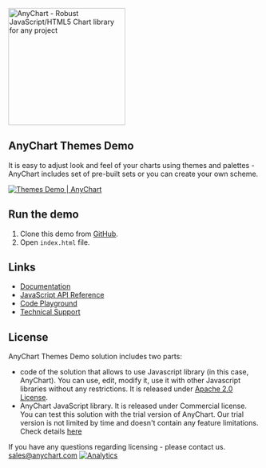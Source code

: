 [<img src="https://cdn.anychart.com/images/logo-transparent-segoe.png?2" width="234px" alt="AnyChart - Robust JavaScript/HTML5 Chart library for any project">](https://www.anychart.com)

## AnyChart Themes Demo
It is easy to adjust look and feel of your charts using themes and palettes - AnyChart includes set of pre-built sets or you can create your own scheme.

[<img src="http://static.anychart.com/images/github/themes-demo.png" alt="Themes Demo | AnyChart">](https://www.anychart.com/solutions/themes-demo/)

## Run the demo 
1) Clone this demo from [GitHub](https://github.com/anychart-solutions/themes-demo).
2) Open `index.html` file.

## Links
* [Documentation](https://docs.anychart.com)
* [JavaScript API Reference](https://api.anychart.com)
* [Code Playground](https://playground.anychart.com)
* [Technical Support](https://www.anychart.com/support)

## License
AnyChart Themes Demo solution includes two parts:
- code of the solution that allows to use Javascript library (in this case, AnyChart). 
You can use, edit, modify it, use it with other Javascript libraries without any 
restrictions. It is released under [Apache 2.0 License](LICENSE).
- AnyChart JavaScript library. It is released under Commercial license. 
You can test this solution with the trial version of AnyChart. 
Our trial version is not limited by time and doesn't contain any feature limitations. 
Check details [here](https://www.anychart.com/buy/) 

If you have any questions regarding licensing - please contact us. <sales@anychart.com>
[![Analytics](https://ga-beacon.appspot.com/UA-228820-4/Solutions/themes-demo?pixel&useReferer)](https://github.com/igrigorik/ga-beacon)
